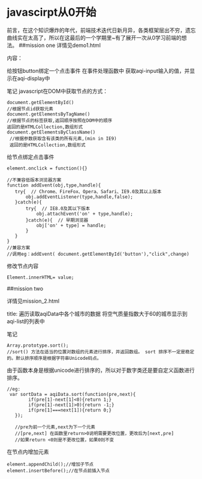 # javascirpt从0开始
前言，在这个知识爆炸的年代，前端技术迭代日新月异，各类框架层出不穷，遗忘曲线实在太高了，所以在这最后的一个学期里~有了展开一次从0学习前端的想法。
##mission one 
详情见demo1.html

内容：
  
  给按钮button绑定一个点击事件
  在事件处理函数中
  获取aqi-input输入的值，并显示在aqi-display中
  
 笔记
 javascript在DOM中获取节点的方式：
 
 ~~~
 document.getElementById()
 //根据节点id获取元素
 document.getElementsByTagName()
 //根据节点的标签获取,返回顺序按照在DOM中的顺序
 返回的是HTMLCollection,数组形式
 document.getElementsByClassName()
  //根据参数获取含有该类的所有元素,(min in IE9)
  返回的是HTMLCollection,数组形式
 ~~~
 
 给节点绑定点击事件
 
 ~~~
 element.onclick = function(){}
 
 //不兼容低版本浏览器方案
 function addEvent(obj,type,handle){
    try{  // Chrome、FireFox、Opera、Safari、IE9.0及其以上版本
        obj.addEventListener(type,handle,false);
    }catch(e){
        try{  // IE8.0及其以下版本
            obj.attachEvent('on' + type,handle);
        }catch(e){  // 早期浏览器
            obj['on' + type] = handle;
        }
    }
}
 //兼容方案
 //调用eg：addEvent( document.getElementById('button'),"click",change)
 ~~~
 
 修改节点内容
 
 ~~~
 Element.innerHTML= value;
 ~~~
 
##mission two

详情见mission_2.html

title:
遍历读取aqiData中各个城市的数据
  将空气质量指数大于60的城市显示到aqi-list的列表中
 
笔记

~~~
Array.prototype.sort();
//sort() 方法在适当的位置对数组的元素进行排序，并返回数组。 sort 排序不一定是稳定的。默认排序顺序是根据字符串Unicode码点。
~~~

由于函数本身是根据unicode进行排序的，所以对于数字类还是要自定义函数进行排序。

~~~
//eg:
 var sortData = aqiData.sort(function(pre,next){
        if(pre[1]-next[1]<0){return 1;}
        if(pre[1]-next[1]>0){return -1;}
        if(pre[1]===next[1]){return 0;}
   });
   
   //pre为前一个元素,next为下一个元素
   //[pre,next] 在函数里return>0说明需要更改位置，更改后为[next,pre]
   //如果return <0则是不更改位置，如果0则不变
~~~

在节点内增加元素

~~~
element.appendChild();//增加子节点
element.insertBefore();//在节点前插入节点
~~~


